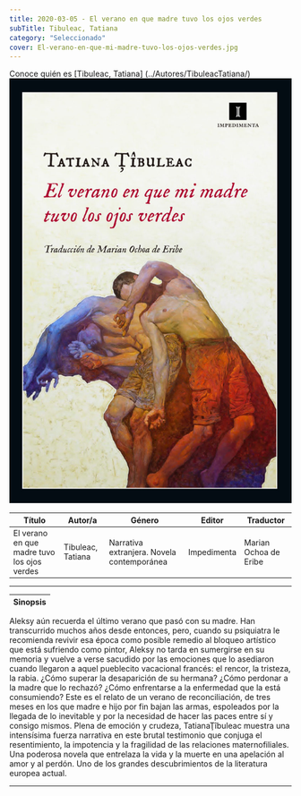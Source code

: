 ```yaml
---
title: 2020-03-05 - El verano en que madre tuvo los ojos verdes
subTitle: Tibuleac, Tatiana
category: "Seleccionado"
cover: El-verano-en-que-mi-madre-tuvo-los-ojos-verdes.jpg
---
```

Conoce quién es [Tibuleac, Tatiana] (../Autores/TibuleacTatiana/)
!["Imagen no encontrada"](El-verano-en-que-mi-madre-tuvo-los-ojos-verdes.jpg)

Título | Autor/a | Género | Editor | Traductor |
------ | ------- | ------ | ------ | --------- |
El verano en que madre tuvo los ojos verdes | Tibuleac, Tatiana | Narrativa extranjera. Novela contemporánea | Impedimenta | Marian Ochoa de Eribe |
***
|Sinopsis|
|--------|
Aleksy aún recuerda el último verano que pasó con su madre. Han transcurrido muchos años desde entonces, pero, cuando su psiquiatra le recomienda revivir esa época como posible remedio al bloqueo artístico que está sufriendo como pintor, Aleksy no tarda en sumergirse en su memoria y vuelve a verse sacudido por las emociones que lo asediaron cuando llegaron a aquel pueblecito vacacional francés: el rencor, la tristeza, la rabia. ¿Cómo superar la desaparición de su hermana? ¿Cómo perdonar a la madre que lo rechazó? ¿Cómo enfrentarse a la enfermedad que la está consumiendo? Este es el relato de un verano de reconciliación, de tres meses en los que madre e hijo por fin bajan las armas, espoleados por la llegada de lo inevitable y por la necesidad de hacer las paces entre sí y consigo mismos. Plena de emoción y crudeza, TatianaŢîbuleac muestra una intensísima fuerza narrativa en este brutal testimonio que conjuga el resentimiento, la impotencia y la fragilidad de las relaciones maternofiliales. Una poderosa novela que entrelaza la vida y la muerte en una apelación al amor y al perdón. Uno de los grandes descubrimientos de la literatura europea actual.
***
